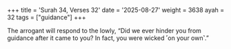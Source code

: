 +++
title = 'Surah 34, Verses 32'
date = '2025-08-27'
weight = 3638
ayah = 32
tags = ["guidance"]
+++

The arrogant will respond to the lowly, “Did we ever hinder you from guidance after it came to you? In fact, you were wicked ˹on your own˺.”